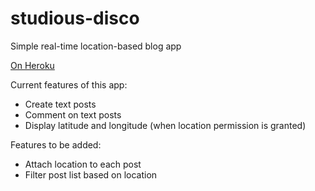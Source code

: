 # studious-disco
Simple real-time location-based blog app

[On Heroku](https://studious-disco.herokuapp.com/)

Current features of this app:
- Create text posts
- Comment on text posts
- Display latitude and longitude (when location permission is granted)

Features to be added:
- Attach location to each post
- Filter post list based on location
